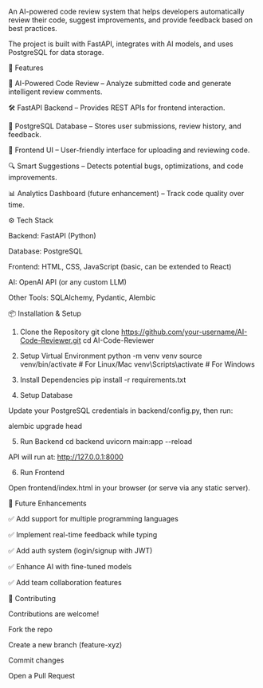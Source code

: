An AI-powered code review system that helps developers automatically review their code, suggest improvements, and provide feedback based on best practices.

The project is built with FastAPI, integrates with AI models, and uses PostgreSQL for data storage.

🚀 Features

🤖 AI-Powered Code Review – Analyze submitted code and generate intelligent review comments.

🛠 FastAPI Backend – Provides REST APIs for frontend interaction.

💾 PostgreSQL Database – Stores user submissions, review history, and feedback.

🎨 Frontend UI – User-friendly interface for uploading and reviewing code.

🔍 Smart Suggestions – Detects potential bugs, optimizations, and code improvements.

📊 Analytics Dashboard (future enhancement) – Track code quality over time.

⚙️ Tech Stack

Backend: FastAPI (Python)

Database: PostgreSQL

Frontend: HTML, CSS, JavaScript (basic, can be extended to React)

AI: OpenAI API (or any custom LLM)

Other Tools: SQLAlchemy, Pydantic, Alembic

📦 Installation & Setup
1. Clone the Repository
git clone https://github.com/your-username/AI-Code-Reviewer.git
cd AI-Code-Reviewer

2. Setup Virtual Environment
python -m venv venv
source venv/bin/activate   # For Linux/Mac
venv\Scripts\activate      # For Windows

3. Install Dependencies
pip install -r requirements.txt

4. Setup Database

Update your PostgreSQL credentials in backend/config.py, then run:

alembic upgrade head

5. Run Backend
cd backend
uvicorn main:app --reload


API will run at: http://127.0.0.1:8000

6. Run Frontend

Open frontend/index.html in your browser (or serve via any static server).

🔮 Future Enhancements

✅ Add support for multiple programming languages

✅ Implement real-time feedback while typing

✅ Add auth system (login/signup with JWT)

✅ Enhance AI with fine-tuned models

✅ Add team collaboration features

🤝 Contributing

Contributions are welcome!

Fork the repo

Create a new branch (feature-xyz)

Commit changes

Open a Pull Request